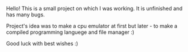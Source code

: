 Hello!
This is a small project on which I was working.
It is unfinished and has many bugs.

Project's idea was to make a cpu emulator at first but later - to make a compiled programming languege and file manager :)

Good luck
with best wishes :)